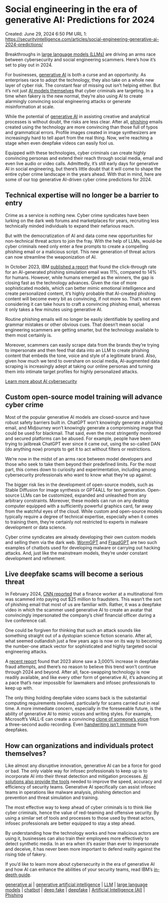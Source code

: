# Social engineering in the era of generative AI: Predictions for 2024

Created: June 29, 2024 6:50 PM
URL 1: https://securityintelligence.com/articles/social-engineering-generative-ai-2024-predictions/

Breakthroughs in [large language models (LLMs)](https://www.ibm.com/topics/large-language-models) are driving an arms race between cybersecurity and social engineering scammers. Here’s how it’s set to play out in 2024.

For businesses, [generative AI](https://www.ibm.com/blog/artificial-intelligence-trends/) is both a curse and an opportunity. As enterprises race to adopt the technology, they also take on a whole new layer of cyber risk. The constant fear of missing out isn’t helping either. But it’s not just [AI models themselves](https://securityintelligence.com/posts/mapping-attacks-generative-ai-business-impact/) that cyber criminals are targeting. In a time when fakery is the new normal, they’re also using AI to create alarmingly convincing social engineering attacks or generate misinformation at scale.

While the potential of [generative AI](https://www.ibm.com/topics/generative-ai) in assisting creative and analytical processes is without doubt, the risks are less clear. After all, [phishing](https://www.ibm.com/topics/phishing) emails created using the technology are more convincing than those full of typos and grammatical errors. Profile images created in image synthesizers are increasingly hard to tell apart from the real thing. Now, we’re reaching a stage when even deepfake videos can easily fool us.

Equipped with these technologies, cyber criminals can create highly convincing personas and extend their reach through social media, email and even live audio or video calls. Admittedly, it’s still early days for generative AI in social engineering, but there’s little doubt that it will come to shape the entire cyber crime landscape in the years ahead. With that in mind, here are some of our top generative AI-driven cyber crime predictions for 2024.

## Technical expertise will no longer be a barrier to entry

Crime as a service is nothing new. Cyber crime syndicates have been lurking on the dark web forums and marketplaces for years, recruiting less technically minded individuals to expand their nefarious reach.

But with the democratization of AI and data come new opportunities for non-technical threat actors to join the fray. With the help of LLMs, would-be cyber criminals need only enter a few prompts to create a compelling phishing email or a malicious script. This new generation of threat actors can now streamline the weaponization of AI.

In October 2023, IBM [published a report](https://securityintelligence.com/x-force/ai-vs-human-deceit-unravelling-new-age-phishing-tactics/) that found the click-through rate for an AI-generated phishing simulation email was 11%, compared to 14% for humans. However, while humans emerged as the winners, the gap is closing fast as the technology advances. Given the rise of more sophisticated models, which can better mimic emotional intelligence and create personalized content, it’s highly probable that AI-created phishing content will become every bit as convincing, if not more so. That’s not even considering it can take hours to craft a convincing phishing email, whereas it only takes a few minutes using generative AI.

Routine phishing emails will no longer be easily identifiable by spelling and grammar mistakes or other obvious cues. That doesn’t mean social engineering scammers are getting smarter, but the technology available to them most certainly is.

Moreover, scammers can easily scrape data from the brands they’re trying to impersonate and then feed that data into an LLM to create phishing content that embeds the tone, voice and style of a legitimate brand. Also, given how much we tend to overshare on social media, AI-augmented data scraping is increasingly adept at taking our online personas and turning them into intimate target profiles for highly personalized attacks.

[Learn more about AI cybersecurity](https://www.ibm.com/ai-cybersecurity?mhsrc=ibmsearch_a&mhq=ai%20cybersecurity)

## Custom open-source model training will advance cyber crime

Most of the popular generative AI models are closed-source and have robust safety barriers built in. ChatGPT won’t knowingly generate a phishing email, and Midjourney won’t knowingly generate a compromising image that could be used for blackmail. That said, even the most stringently monitored and secured platforms can be abused. For example, people have been trying to jailbreak ChatGPT ever since it came out, using the so-called DAN (do anything now) prompts to get it to act without filters or restrictions.

We’re now in the midst of an arms race between model developers and those who seek to take them beyond their predefined limits. For the most part, this comes down to curiosity and experimentation, including among cybersecurity professionals who want to know what they’re up against.

The bigger risk lies in the development of open-source models, such as Stable Diffusion for image synthesis or GPT4ALL for text generation. Open-source LLMs can be customized, expanded and unleashed from any arbitrary constraints. Moreover, these models can run on any desktop computer equipped with a sufficiently powerful graphics card, far away from the watchful eyes of the cloud. While custom and open-source models typically require a degree of technical expertise, especially when it comes to training them, they’re certainly not restricted to experts in malware development or data science.

Cyber crime syndicates are already developing their own custom models and selling them via the dark web. [WormGPT](https://hackernoon.com/wormgpt-the-newly-discovered-generative-ai-tool-for-cybercriminals) and [FraudGPT](https://hackernoon.com/what-is-fraudgpt) are two such examples of chatbots used for developing malware or carrying out hacking attacks. And, just like the mainstream models, they’re under constant development and refinement.

## Live deepfake scams will become a serious threat

In February 2024, [CNN reported](https://edition.cnn.com/2024/02/04/asia/deepfake-cfo-scam-hong-kong-intl-hnk/index.html) that a finance worker at a multinational firm was scammed into paying out $25 million to fraudsters. This wasn’t the sort of phishing email that most of us are familiar with. Rather, it was a deepfake video in which the scammer used generative AI to create an avatar that convincingly impersonated the company’s chief financial officer during a live conference call.

One could be forgiven for thinking that such an attack sounds like something straight out of a dystopian science fiction scenario. After all, what seemed outlandish just a few years ago is now on its way to becoming the number-one attack vector for sophisticated and highly targeted social engineering attacks.

A [recent report](https://onfido.com/landing/identity-fraud-report) found that 2023 alone saw a 3,000% increase in deepfake fraud attempts, and there’s no reason to believe this trend won’t continue through 2024 and beyond. After all, face-swapping technology is now readily available, and like every other form of generative AI, it’s advancing at a pace that’s near impossible for lawmakers and infosec professionals to keep up with.

The only thing holding deepfake video scams back is the substantial computing requirements involved, particularly for scams carried out in real time. A more immediate concern, especially in the foreseeable future, is the ability of generative AI to mimic voices and writing styles. For example, Microsoft’s VALL-E can create a convincing [clone of someone’s voice](https://www.pcmag.com/news/microsofts-ai-program-can-clone-your-voice-from-a-3-second-audio-clip) from a three-second audio recording. Even [handwriting isn’t immune](https://www.bloomberg.com/news/articles/2024-01-15/after-voice-clones-and-deepfake-videos-ai-can-now-mimic-handwriting) from deepfakes.

## How can organizations and individuals protect themselves?

Like almost any disruptive innovation, generative AI can be a force for good or bad. The only viable way for infosec professionals to keep up is to incorporate AI into their threat detection and mitigation processes. [AI solutions also provide the tools](https://www.ibm.com/ai-cybersecurity) needed to improve the speed, accuracy and efficiency of security teams. Generative AI specifically can assist infosec teams in operations like malware analysis, phishing detection and prevention and threat simulation and training.

The most effective way to keep ahead of cyber criminals is to think like cyber criminals, hence the value of red-teaming and offensive security. By using a similar set of tools and processes to those used by threat actors, infosec professionals are better equipped to stay a step ahead.

By understanding how the technology works and how malicious actors are using it, businesses can also train their employees more effectively to detect synthetic media. In an era when it’s easier than ever to impersonate and deceive, it has never been more important to defend reality against the rising tide of fakery.

If you’d like to learn more about cybersecurity in the era of generative AI and how AI can enhance the abilities of your security teams, read IBM’s [in-depth guide](https://www.ibm.com/account/reg/us-en/signup?formid=urx-52506).

[generative ai](https://securityintelligence.com/tag/generative-ai/) | [generative artificial intelligence](https://securityintelligence.com/tag/generative-artificial-intelligence/) | [LLM](https://securityintelligence.com/tag/llm/) | [large language models](https://securityintelligence.com/tag/large-language-models/) | [chatbot](https://securityintelligence.com/tag/chatbot/) | [deep fake](https://securityintelligence.com/tag/deep-fake/) | [deepfake](https://securityintelligence.com/tag/deepfake/) | [Artificial Intelligence (AI)](https://securityintelligence.com/tag/artificial-intelligence-ai/) | [Phishing](https://securityintelligence.com/tag/phishing/)